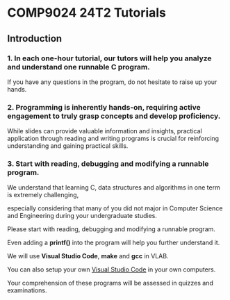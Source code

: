 # COMP9024 24T2 Tutorials

## Introduction

### 1. In each one-hour tutorial, our tutors will help you analyze and understand one runnable C program.

If you have any questions in the program, do not hesitate to raise up your hands.


### 2. Programming is inherently hands-on, requiring active engagement to truly grasp concepts and develop proficiency. 

While slides can provide valuable information and insights, practical application through reading and writing programs 
is crucial for reinforcing understanding and gaining practical skills. 

### 3. Start with reading, debugging and modifying a runnable program. 

We understand that learning C, data structures and algorithms in one term is extremely challenging, 

especially considering that many of you did not major in Computer Science and Engineering during your undergraduate studies.

Please start with reading, debugging and modifying a runnable program.

Even adding a **printf()** into the program will help you further understand it.

We will use **Visual Studio Code**, **make** and **gcc** in VLAB.

You can also setup your own [Visual Studio Code](https://code.visualstudio.com/docs/setup/linux) in your own computers.

Your comprehension of these programs will be assessed in quizzes and examinations.










